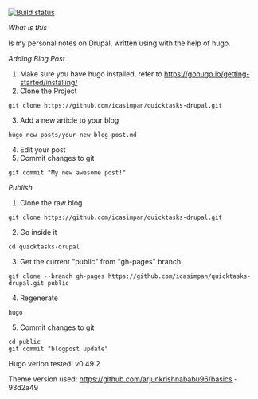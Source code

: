 [![Build status](https://travis-ci.com/icasimpan/quicktasks-drupal.svg)](https://travis-ci.com/icasimpan/quicktasks-drupal)

*What is this*

Is my personal notes on Drupal, written using with the help of hugo.

*Adding Blog Post*
1. Make sure you have hugo installed, refer to https://gohugo.io/getting-started/installing/
2. Clone the Project
```
git clone https://github.com/icasimpan/quicktasks-drupal.git
```
3. Add a new article to your blog
```
hugo new posts/your-new-blog-post.md
```
4. Edit your post
5. Commit changes to git
```
git commit "My new awesome post!"
```


*Publish*

1. Clone the raw blog
```
git clone https://github.com/icasimpan/quicktasks-drupal.git
```
2. Go inside it
```
cd quicktasks-drupal
```
3. Get the current "public" from "gh-pages" branch:
```
git clone --branch gh-pages https://github.com/icasimpan/quicktasks-drupal.git public
```
4. Regenerate
```
hugo
```
5. Commit changes to git
```
cd public
git commit "blogpost update"
```

Hugo verion tested: v0.49.2 

Theme version used: https://github.com/arjunkrishnababu96/basics - 93d2a49
